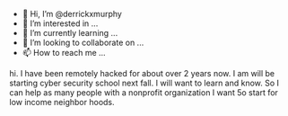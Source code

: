 - 👋 Hi, I’m @derrickxmurphy
- 👀 I’m interested in ...
- 🌱 I’m currently learning ...
- 💞️ I’m looking to collaborate on ...
- 📫 How to reach me ...

<!---
derrickxmurphy/derrickxmurphy is a ✨ special ✨ repository because its `README.md` (this file) appears on your GitHub profile.
You can click the Preview link to take a look at your changes.
--->hi. I have been remotely hacked for about over 2 years now. I am will be starting cyber security school next fall. I will want to learn and know. So I can help as many people with a nonprofit organization I want 5o start for low income neighbor hoods.

